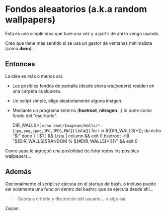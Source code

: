 # Fondos aleaatorios (a.k.a random wallpapers)

Esta es una simple idea que tuve una vez y a partir de ahí lo vengo usando.

Creo que tiene más sentido si se usa un gestor de ventanas minimalista (como __dwm__).

## Entonces

La idea es más o menos así: 

* Los posibles fondos de pantalla (desde ahora _wallpapers_) residen en una carpeta cualquiera.
* Un script simple, elige aleatoriamente alguna imágen.
* Mediante un programa externo (__hsetroot__, __nitrogen__...) lo pone como fondo del "escritorio".

    DIR_WALLS=( `echo /mnt/Imagenes/Walls/*.{jpg,png,jpeg,JPG,JPEG,PNG}`)
    Lista(){
        for i in ${DIR_WALLS[*]}; do
            echo "$i"
        done
    }
    [ $1 ] && Lista | column && exit 0
    hsetroot -fill "${DIR_WALLS[$RANDOM % ${#DIR_WALLS[*]}]}" &&
    exit 0

Como yapa le agregué una posiblidad de _listar_ todos los posibles wallpapers...

## Además

Opcionalmente el script se ejecuta en el startup de bash, o incluso puede ser solamente una funcion dentro del bashrc que se ejecuta desde ahí...

> Queda a criterio y discreción del usuario... o algo así.

Zaijian.
